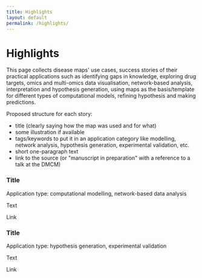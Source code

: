 ```yaml
---
title: Highlights
layout: default
permalink: /highlights/
---
```


# Highlights

This page collects disease maps' use cases, success stories of their practical applications such as identifying gaps in knowledge, exploring drug targets, omics and multi-omics data visualisation, network-based analysis, interpretation and hypothesis generation, using maps as the basis/template for different types of computational models, refining hypothesis and making predictions.


Proposed structure for each story:  
- title (clearly saying how the map was used and for what)  
- some illustration if available
- tags/keywords to put it in an application category like modelling, network analysis, hypothesis generation, experimental validation, etc.  
- short one-paragraph text  
- link to the source (or "manuscript in preparation" with a reference to a talk at the DMCM)  

### Title

Application type: computational modelling, network-based data analysis  

Text  

Link  

### Title

Application type: hypothesis generation, experimental validation  

Text  

Link  

